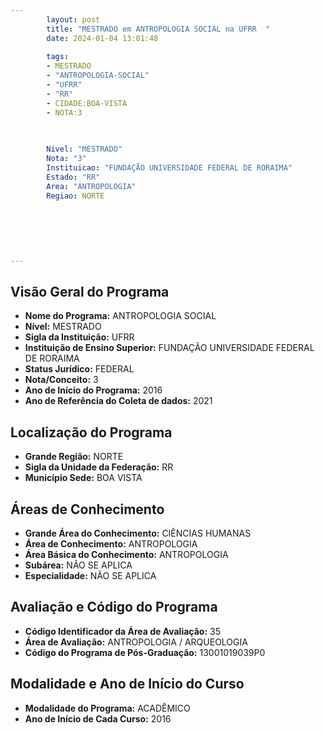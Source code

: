 ```yaml
---
        layout: post
        title: "MESTRADO em ANTROPOLOGIA SOCIAL na UFRR  "
        date: 2024-01-04 13:01:48
     
        tags:
        - MESTRADO
        - "ANTROPOLOGIA-SOCIAL"
        - "UFRR"
        - "RR"
        - CIDADE:BOA-VISTA
        - NOTA:3
        
       

        Nivel: "MESTRADO"
        Nota: "3"
        Instituicao: "FUNDAÇÃO UNIVERSIDADE FEDERAL DE RORAIMA"
        Estado: "RR"
        Area: "ANTROPOLOGIA"
        Regiao: NORTE
        
        
        
        
        
        
---
```

## Visão Geral do Programa
- **Nome do Programa:** ANTROPOLOGIA SOCIAL
- **Nível:** MESTRADO
- **Sigla da Instituição:** UFRR
- **Instituição de Ensino Superior:** FUNDAÇÃO UNIVERSIDADE FEDERAL DE RORAIMA
- **Status Jurídico:** FEDERAL
- **Nota/Conceito:** 3
- **Ano de Início do Programa:** 2016
- **Ano de Referência do Coleta de dados:** 2021

## Localização do Programa
- **Grande Região:** NORTE
- **Sigla da Unidade da Federação:** RR
- **Município Sede:** BOA VISTA

## Áreas de Conhecimento
- **Grande Área do Conhecimento:** CIÊNCIAS HUMANAS
- **Área de Conhecimento:** ANTROPOLOGIA
- **Área Básica do Conhecimento:** ANTROPOLOGIA
- **Subárea:** NÃO SE APLICA
- **Especialidade:** NÃO SE APLICA

## Avaliação e Código do Programa
- **Código Identificador da Área de Avaliação:** 35
- **Área de Avaliação:** ANTROPOLOGIA / ARQUEOLOGIA
- **Código do Programa de Pós-Graduação:** 13001019039P0


## Modalidade e Ano de Início do Curso
- **Modalidade do Programa:** ACADÊMICO
- **Ano de Início de Cada Curso:** 2016
